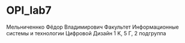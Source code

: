 # OPI_lab7
Мельниченнко
Фёдор
Владимирович
Факультет
Информационные системы и технологии
Цифровой Дизайн
1 K, 5 Г, 2 подгруппа 
